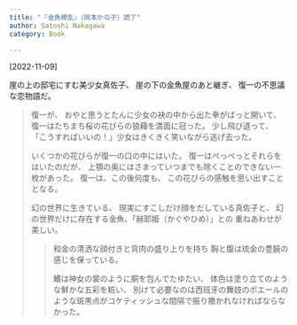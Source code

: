 ```yaml
---
title: "『金魚繚乱』（岡本かの子）読了"
author: Satoshi Nakagawa
category: Book

---
```


[2022-11-09]  
 
崖の上の邸宅にすむ美少女真佐子、
崖の下の金魚屋のあと継ぎ、
復一の不思議な恋物語だ。

<BLOCKQUOTE>
 復一が、
おやと思うとたんに少女の袂の中から出た拳がぱっと開いて、
復一はたちまち桜の花びらの狼藉を満面に冠った。
少し飛び退って、
「こうすればいいの！」少女はきくきく笑いながら逃げ去った。
</BLOCKQOUTE>

 いくつかの花びらが復一の口の中にはいた。
復一はぺっぺっとそれらをはいたのだが、
上顎の奥にはさまっていつまでも除くことのできない一枚があった。
復一は、この後何度も、
この花びらの感触を思い出すこととなる。

 幻の世界に生きている、
現実にすこしだけ顔をだしている真佐子と、
幻の世界だけに存在する金魚、「赫耶姫（かぐやひめ）」との
重ねあわせが美しい。

<BLOCKQUOTE>
 和金の清洒な顔付きと背肉の盛り上りを持ち
胸と腹は琉金の豊饒の感じを保っている。

 鰭は神女の裳のように胴を包んでたゆたい、
体色は塗り立てのような鮮かな五彩を粧い、
別けて必要なのは西班牙の舞妓のボエールのような斑黒点がコケティッシュな間隔で振り撒かれなければならなかった。
</BLOCKQOUTE>


